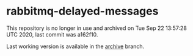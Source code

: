 # rabbitmq-delayed-messages

This repository is no longer in use and archived on Tue Sep 22 13:57:28 UTC 2020, last commit was a162f10.

Last working version is available in the [archive](https://github.com/cloudamqp/rabbitmq-delayed-messages/tree/archive) branch.

